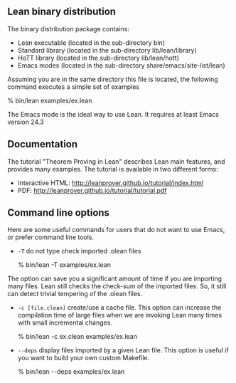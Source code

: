 Lean binary distribution
------------------------

The binary distribution package contains:

- Lean executable (located in the sub-directory bin)
- Standard library (located in the sub-directory lib/lean/library)
- HoTT library (located in the sub-directory lib/lean/hott)
- Emacs modes (located in the sub-directory share/emacs/site-list/lean)

Assuming you are in the same directory this file is located,
the following command executes a simple set of examples

% bin/lean examples/ex.lean

The Emacs mode is the ideal way to use Lean. It requires at
least Emacs version 24.3

Documentation
-------------

The tutorial "Theorem Proving in Lean" describes Lean main features,
and provides many examples. The tutorial is available in two different forms:

 - Interactive HTML: http://leanprover.github.io/tutorial/index.html
 - PDF: http://leanprover.github.io/tutorial/tutorial.pdf

Command line options
--------------------

Here are some useful commands for users that do not want to use Emacs,
or prefer command line tools.

- `-T` do not type check imported .olean files

  % bin/lean -T examples/ex.lean

The option can save you a significant amount of time if you are importing
many files. Lean still checks the check-sum of the imported files.
So, it still can detect trivial tempering of the .olean files.

- `-c [file.clean]` create/use a cache file. This option can increase the
compilation time of large files when we are invoking Lean many times
with small incremental changes.

  % bin/lean -c ex.clean examples/ex.lean

- `--deps` display files imported by a given Lean file. This option
is useful if you want to build your own custom Makefile.

  % bin/lean --deps examples/ex.lean
